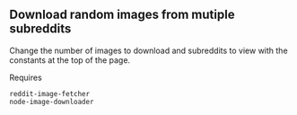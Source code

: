## Download random images from mutiple subreddits

Change the number of images to download and subreddits to view with the constants at the top of the page.

Requires 

```
reddit-image-fetcher
node-image-downloader
```